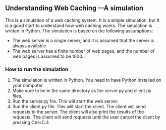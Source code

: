 ## Understanding Web Caching --A simulation

This is a simulation of a web caching system. It is a simple simulation, but it is a good start to understand how web caching works. The simulation is written in Python. The simulation is based on the following assumptions:

  * The web server is a single server, and it is assumed that the server is always available.
  * The web server has a finite number of web pages, and the number of web pages is assumed to be 1000.

### How to run the simulation

1. The simulation is written in Python. You need to have Python installed on your computer. 
2. Make sure to be in the same directory as the server.py and client.py files.
3. Run the server.py file. This will start the web server.
4. Run the client.py file. This will start the client. The client will send requests to the server. The client will also print the results of the requests. The client will send requests until the user cancel the client by pressing Ctrl+C.4

